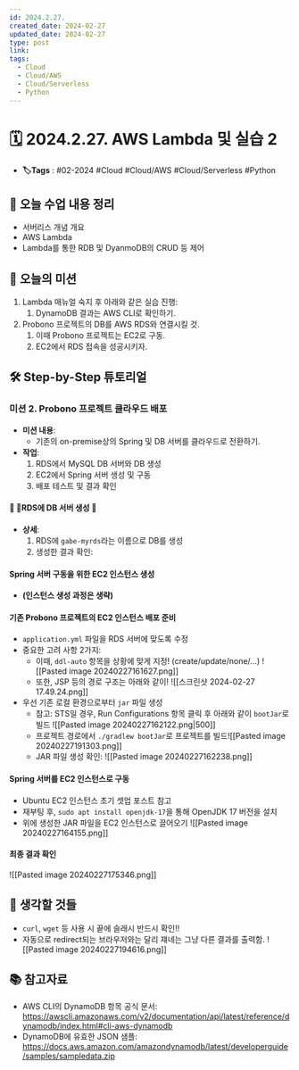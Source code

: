 ```yaml
---
id: 2024.2.27.
created_date: 2024-02-27
updated_date: 2024-02-27
type: post
link: 
tags:
  - Cloud
  - Cloud/AWS
  - Cloud/Serverless
  - Python
---
```


# 🗓️ 2024.2.27. AWS Lambda 및 실습 2
- **🏷️Tags** :   #02-2024 #Cloud #Cloud/AWS #Cloud/Serverless #Python 

## 📝 오늘 수업 내용 정리
- 서버리스 개념 개요
- AWS Lambda
- Lambda를 통한 RDB 및 DyanmoDB의 CRUD 등 제어
## 🎯 오늘의 미션
1. Lambda 매뉴얼 숙지 후 아래와 같은 실습 진행:
	1) DynamoDB 결과는 AWS CLI로 확인하기.
2. Probono 프로젝트의 DB를 AWS RDS와 연결시킬 것.
	1) 이때 Probono 프로젝트는 EC2로 구동.
	2) EC2에서 RDS 접속을 성공시키자.

## 🛠️ Step-by-Step 튜토리얼

### 미션 2. Probono 프로젝트 클라우드 배포
- **미션 내용**:
	- 기존의 on-premise상의 Spring 및 DB 서버를 클라우드로 전환하기.
- **작업**:
  1. RDS에서 MySQL DB 서버와 DB 생성
  2. EC2에서 Spring 서버 생성 및 구동
  3. 배포 테스트 및 결과 확인
#### 📁 RDS에 DB 서버 생성 🚚
- **상세**:
  1. RDS에 `gabe-myrds`라는 이름으로 DB를 생성
  2. 생성한 결과 확인:

#### Spring 서버 구동을 위한 EC2 인스턴스 생성
- **(인스턴스 생성 과정은 생략)**
#### 기존 Probono 프로젝트의 EC2 인스턴스 배포 준비
- `application.yml` 파일을 RDS 서버에 맞도록 수정
- 중요한 고려 사항 2가지:
	- 이때, `ddl-auto` 항목을 상황에 맞게 지정! (create/update/none/...)
![[Pasted image 20240227161627.png]]
	- 또한, JSP 등의 경로 구조는 아래와 같이!
![[스크린샷 2024-02-27 17.49.24.png]]
- 우선 기존 로컬 환경으로부터 `jar` 파일 생성
	- 참고: STS일 경우, Run Configurations 항목 클릭 후 아래와 같이 `bootJar`로 빌드
		 ![[Pasted image 20240227162122.png|500]]
	- 프로젝트 경로에서 `./gradlew bootJar`로 프로젝트를 빌드![[Pasted image 20240227191303.png]]
	- JAR 파일 생성 확인: ![[Pasted image 20240227162238.png]]

#### Spring 서버를 EC2 인스턴스로 구동
- Ubuntu EC2 인스턴스 초기 셋업 포스트 참고
- 재부팅 후, `sudo apt install openjdk-17`을 통해 OpenJDK 17 버전을 설치
- 위에 생성한 JAR 파일을 EC2 인스턴스로 끌어오기
![[Pasted image 20240227164155.png]]


#### 최종 결과 확인
![[Pasted image 20240227175346.png]]
## 📝 생각할 것들
- `curl`, `wget` 등 사용 시 끝에 슬래시 반드시 확인!!
- 자동으로 redirect되는 브라우저와는 달리 쟤네는 그냥 다른 결과를 출력함.
![[Pasted image 20240227194616.png]]

## 📚 참고자료
- AWS CLI의 DynamoDB 항목 공식 문서: https://awscli.amazonaws.com/v2/documentation/api/latest/reference/dynamodb/index.html#cli-aws-dynamodb
- DynamoDB에 유효한 JSON 샘플: https://docs.aws.amazon.com/amazondynamodb/latest/developerguide/samples/sampledata.zip
